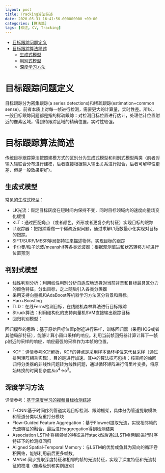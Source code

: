 ```yaml
---
layout: post
title: Tracking算法综述
date: 2020-05-31 16:41:56.000000000 +09:00
categories: [算法篇]
tags: [综述, CV, Tracking]
---
```

- [目标跟踪问题定义](#sec-1)
- [目标跟踪算法简述](#sec-2)
  - [生成式模型](#sec-2-1)
  - [判别式模型](#sec-2-2)
  - [深度学习方法](#sec-2-3)

# 目标跟踪问题定义<a id="sec-1"></a>

目标跟踪分为密集跟踪(a series detections)和稀疏跟踪(estimation+common sense)。前者本质上对每一帧进行检测，需要更大的计算量，实时性差。所以，一般目标跟踪问题都是指的稀疏跟踪：对检测目标位置进行估计，处理估计位置附近的像素区域，得到待跟踪区域的精确位置，实时性较强。

# 目标跟踪算法简述<a id="sec-2"></a>

传统目标跟踪算法按照建模方式的区别分为生成式模型和判别式模型两类（前者对输入输联合分布进行建模，后者直接根据输入输出关系进行拟合，后者可解释性更差，但是一般效果更好）。

## 生成式模型<a id="sec-2-1"></a>

常见的生成式模型：

-   LK光流：假定目标灰度在短时间内保持不变，同时目标领域内的速度向量场变化缓慢
-   KLT：通过匹配角点（或者颜色，外形或者更复杂的特征）实现目标的跟踪
-   L1跟踪器：把跟踪看做一个稀疏近似问题，通过求解L1范数最小化实现对目标的跟踪。
-   SIFT/SURF/MESR等局部特征来描述物体，实现目标的跟踪
-   卡尔曼/粒子滤波/meanshif等各类滤波器：根据观测值进和状态转移方程进行位置预测

## 判别式模型<a id="sec-2-2"></a>

-   线性判别分析：利用线性判别分析自适应地选择对当前背景和目标最具区分力的颜色特征，分出目标，之上随后引入各类分类器
-   采用支持向量机和AdaBoost等机器学习方法区分背景和目标。
-   Harr+Boosting
-   TLD：在线Ferns检测目标，在线随机森林算法进行目标跟踪
-   Struck算法：利用结构化的支持向量机SVM直接输出跟踪目标
-   回归判别模型：

回归模型的思路：基于原始目标位置p附近进行采样，训练回归器（采用HOG或者其他局部特征），能够计算小窗口采样的响应。利用当前帧回归器计算计算下一帧p附近的采样的响应，响应最强的采样作为本帧的位置。

-   KCF：详情参考[KCF解析](https://zhuanlan.zhihu.com/p/48249974)，KCF的特点是采用样本循环移位来代替采样（通过排列矩阵相乘实现），目的是进行加速。其中的算法技巧包括：核空间的岭回归将分类器的非线性问题转为线性问题，通过循环矩阵进行傅里叶变换，将原始转换的时间复杂度从o<sup>4</sup>->o<sup>3</sup>。

## 深度学习方法<a id="sec-2-3"></a>

详情参考：[基于深度学习的视频目标检测综述](https://zhuanlan.zhihu.com/p/67608224)

-   T-CNN:基于时间序列管道实现目标检测、跟踪框架，具体分为管道提取模块和管道分类以及重打分模块
-   Flow-Guided Feature Aggregation：基于Flownet提取光流，实现相邻帧的光流特征的融合，最后进行aggregation得到检测结果
-   Association LSTM:将相邻帧的特征进行stack然后通过LSTM(两层)进行时序特征下的检测框回归
-   Aligned Spatial-Temporal Memory：与LSTM的优势咸鱼其为双向的循环卷积网络，能够利用前后更多帧数。
-   MANet:同步提取深度特征和相邻的帧的光流特征，实现了深度特征和光流特征的校准（像素级别和实例级别）
